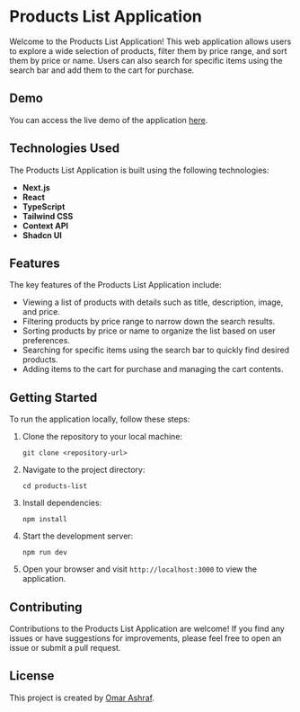 # Products List Application

Welcome to the Products List Application! This web application allows users to explore a wide selection of products, filter them by price range, and sort them by price or name. Users can also search for specific items using the search bar and add them to the cart for purchase.

## Demo

You can access the live demo of the application [here](https://products-snowy.vercel.app/).

## Technologies Used

The Products List Application is built using the following technologies:

- **Next.js**
- **React**
- **TypeScript**
- **Tailwind CSS**
- **Context API**
- **Shadcn UI**

## Features

The key features of the Products List Application include:

- Viewing a list of products with details such as title, description, image, and price.
- Filtering products by price range to narrow down the search results.
- Sorting products by price or name to organize the list based on user preferences.
- Searching for specific items using the search bar to quickly find desired products.
- Adding items to the cart for purchase and managing the cart contents.

## Getting Started

To run the application locally, follow these steps:

1. Clone the repository to your local machine:

   ```
   git clone <repository-url>
   ```

2. Navigate to the project directory:

   ```
   cd products-list
   ```

3. Install dependencies:

   ```
   npm install
   ```

4. Start the development server:

   ```
   npm run dev
   ```

5. Open your browser and visit `http://localhost:3000` to view the application.

## Contributing

Contributions to the Products List Application are welcome! If you find any issues or have suggestions for improvements, please feel free to open an issue or submit a pull request.

## License

This project is created by [Omar Ashraf](https://github.com/omar-ashraf2/next-productsList).
